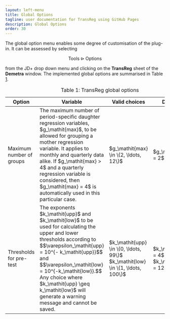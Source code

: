 ```yaml
---
layout: left-menu
title: Global Options
tagline: user documentation for TransReg using GitHub Pages
description: Global Options
order: 30
---
```


The global option menu enables some degree of customisation of the plug-in. It can be assessed by selecting

$$
\text{Tools} \rhd \text{Options}
$$

from the JD+ drop down menu and clicking on the **TransReg** sheet of the **Demetra** window. The implemented global options are summarised in Table [1](#table1).

<table class="table table-bordered" id="table1">
  <caption>Table 1: TransReg global options</caption>
  <thead>
    <tr>
      <th>Option</th>
      <th>Variable</th>
      <th>Valid choices</th>
      <th>Defaults</th>
    </tr>
  </thead>
  <tbody>
    <tr>
      <td>Maximum number of groups</td>
      <td>The maximum number of period-specific daughter regression variables, $g_\mathit{max}$, to be allowed for grouping a mother regression variable. It applies to monthly and quarterly data alike. If $g_\mathit{max} > 4$ and a quarterly regression variable is considered, then $g_\mathit{max} = 4$ is automatically used in this particular case. </td>
      <td>$g_\mathit{max} \in \{2, \ldots, 12\}$ </td>
      <td>$g_\mathit{max} = 2$ </td>
    </tr>
    <tr>
      <td>Thresholds for pre-test</td>
      <td>The exponents $k_\mathit{upp}$ and $k_\mathit{low}$ to be used for calculating the upper and lower thresholds according to $$\varepsilon_\mathit{upp} = 10^{- k_\mathit{upp}}$$ and $$\varepsilon_\mathit{low} = 10^{-k_\mathit{low}}.$$ Any choice where $k_\mathit{upp} \geq k_\mathit{low}$ will generate a warning message and cannot be saved. </td>
	  <td>$k_\mathit{upp} \in \{0, \ldots, 99\}$ $k_\mathit{low} \in \{1, \ldots, 100\}$ </td>
	  <td>$k_\mathit{upp} = 4$ $k_\mathit{low} = 12$ </td>
    </tr>
  </tbody>
</table>